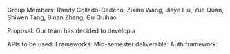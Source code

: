 Group Members: Randy Collado-Cedeno, Zixiao Wang, Jiaye Liu, 
	       Yue Quan, Shiwen Tang, Binan Zhang, Gu Quihao

Proposal: Our team has decided to develop a 

APIs to be used:
Frameworks:
Mid-semester deliverable:
Auth framework: 

